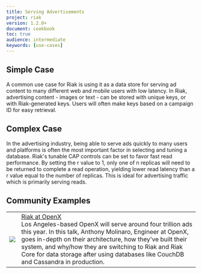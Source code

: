 ```yaml
---
title: Serving Advertisements
project: riak
version: 1.2.0+
document: cookbook
toc: true
audience: intermediate
keywords: [use-cases]
---
```


## Simple Case

A common use case for Riak is using it as a data store for serving ad content to many different web and mobile users with low latency. In Riak, advertising content - images or text - can be stored with unique keys, or with Riak-generated keys. Users will often make keys based on a campaign ID for easy retrieval.  

## Complex Case

In the advertising industry, being able to serve ads quickly to many users and platforms is often the most important factor in selecting and tuning a database. Riak's tunable CAP controls can be set to favor fast read performance. By setting the r value to 1, only one of n replicas will need to be returned to complete a read operation, yielding lower read latency than a r value equal to the number of replicas. This is ideal for advertising traffic which is primarily serving reads.

## Community Examples

<table class="vid_table">
	<tr>
	    <td class="vid_td"><a href="http://player.vimeo.com/video/49775483" target="_blank" title="Riak at OpenX">
		   <img class="vid_img"src="http://b.vimeocdn.com/ts/343/417/343417336_960.jpg"/>
		 </a></td>
	    <td class="vid_td"><a href="http://player.vimeo.com/video/49775483" target="_blank" title="Riak at OpenX">Riak at OpenX</a>
		<br>
	Los Angeles-based OpenX will serve around four trillion ads this year. In this talk, Anthony Molinaro, Engineer at OpenX, goes in-depth on their architecture, how they've built their system, and why/how they are switching to Riak and Riak Core for data storage after using databases like CouchDB and Cassandra in production.
		</td>	    
	</tr>
</table>